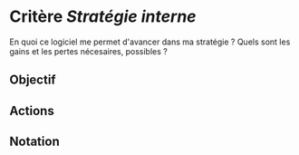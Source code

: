 # Critère *Stratégie interne*
En quoi ce logiciel me permet d'avancer dans ma stratégie ? Quels sont les gains et les pertes nécesaires, possibles ?

## Objectif


## Actions


## Notation